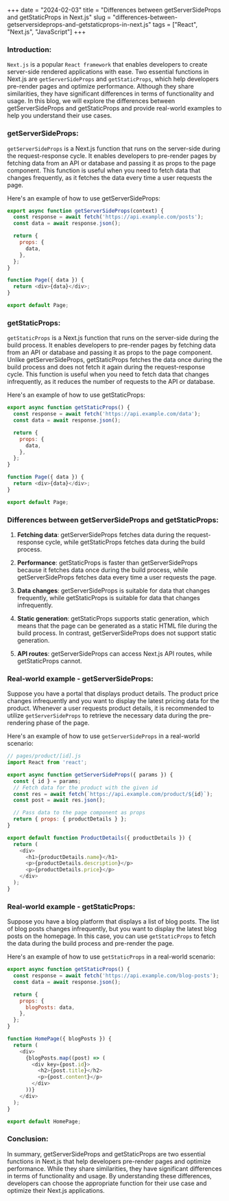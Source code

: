 +++
date = "2024-02-03"
title = "Differences between getServerSideProps and getStaticProps in Next.js"
slug = "differences-between-getserversideprops-and-getstaticprops-in-next.js"
tags = ["React", "Next.js", "JavaScript"]
+++

### Introduction:

`Next.js` is a popular `React framework` that enables developers to create server-side rendered applications with ease. Two essential functions in Next.js are `getServerSideProps` and `getStaticProps`, which help developers pre-render pages and optimize performance. Although they share similarities, they have significant differences in terms of functionality and usage. In this blog, we will explore the differences between getServerSideProps and getStaticProps and provide real-world examples to help you understand their use cases.

### getServerSideProps:

`getServerSideProps` is a Next.js function that runs on the server-side during the request-response cycle. It enables developers to pre-render pages by fetching data from an API or database and passing it as props to the page component. This function is useful when you need to fetch data that changes frequently, as it fetches the data every time a user requests the page.

Here's an example of how to use getServerSideProps:

```javascript
export async function getServerSideProps(context) {
  const response = await fetch('https://api.example.com/posts');
  const data = await response.json();

  return {
    props: {
      data,
    },
  };
}

function Page({ data }) {
  return <div>{data}</div>;
}

export default Page;
```

### getStaticProps:

`getStaticProps` is a Next.js function that runs on the server-side during the build process. It enables developers to pre-render pages by fetching data from an API or database and passing it as props to the page component. Unlike getServerSideProps, getStaticProps fetches the data once during the build process and does not fetch it again during the request-response cycle. This function is useful when you need to fetch data that changes infrequently, as it reduces the number of requests to the API or database.

Here's an example of how to use getStaticProps:

```javascript
export async function getStaticProps() {
  const response = await fetch('https://api.example.com/data');
  const data = await response.json();

  return {
    props: {
      data,
    },
  };
}

function Page({ data }) {
  return <div>{data}</div>;
}

export default Page;
```

### Differences between getServerSideProps and getStaticProps:

1. **Fetching data**: getServerSideProps fetches data during the request-response cycle, while getStaticProps fetches data during the build process.

2. **Performance**: getStaticProps is faster than getServerSideProps because it fetches data once during the build process, while getServerSideProps fetches data every time a user requests the page.
3. **Data changes**: getServerSideProps is suitable for data that changes frequently, while getStaticProps is suitable for data that changes infrequently.
4. **Static generation**: getStaticProps supports static generation, which means that the page can be generated as a static HTML file during the build process. In contrast, getServerSideProps does not support static generation.
5. **API routes**: getServerSideProps can access Next.js API routes, while getStaticProps cannot.

### Real-world example - getServerSideProps:

Suppose you have a portal that displays product details. The product price changes infrequently and you want to display the latest pricing data for the product. Whenever a user requests product details, it is recommended to utilize `getServerSideProps` to retrieve the necessary data during the pre-rendering phase of the page.

Here's an example of how to use `getServerSideProps` in a real-world scenario:

```javascript
// pages/product/[id].js
import React from 'react';

export async function getServerSideProps({ params }) {
  const { id } = params;
  // Fetch data for the product with the given id
  const res = await fetch(`https://api.example.com/product/${id}`);
  const post = await res.json();

  // Pass data to the page component as props
  return { props: { productDetails } };
}

export default function ProductDetails({ productDetails }) {
  return (
    <div>
      <h1>{productDetails.name}</h1>
      <p>{productDetails.description}</p>
      <p>{productDetails.price}</p>
    </div>
  );
}
```

### Real-world example - getStaticProps:

Suppose you have a blog platform that displays a list of blog posts. The list of blog posts changes infrequently, but you want to display the latest blog posts on the homepage. In this case, you can use `getStaticProps` to fetch the data during the build process and pre-render the page.

Here's an example of how to use `getStaticProps` in a real-world scenario:

```javascript
export async function getStaticProps() {
  const response = await fetch('https://api.example.com/blog-posts');
  const data = await response.json();

  return {
    props: {
      blogPosts: data,
    },
  };
}

function HomePage({ blogPosts }) {
  return (
    <div>
      {blogPosts.map((post) => (
        <div key={post.id}>
          <h2>{post.title}</h2>
          <p>{post.content}</p>
        </div>
      ))}
    </div>
  );
}

export default HomePage;
```

### Conclusion:

In summary, getServerSideProps and getStaticProps are two essential functions in Next.js that help developers pre-render pages and optimize performance. While they share similarities, they have significant differences in terms of functionality and usage. By understanding these differences, developers can choose the appropriate function for their use case and optimize their Next.js applications.

